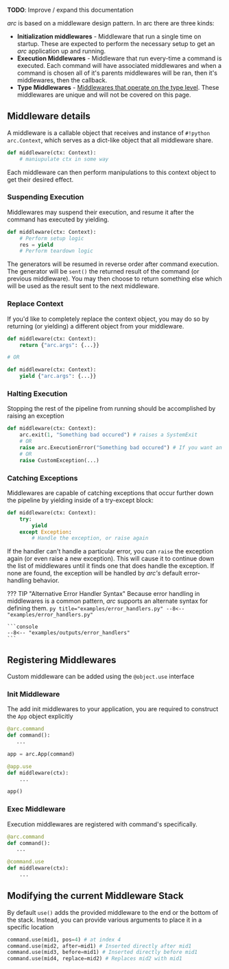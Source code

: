**TODO**: Improve / expand this documentation

*arc* is based on a middleware design pattern. In arc there are three kinds:

- **Initialization middlewares** - Middleware that run a single time on startup. These are expected to perform the necessary setup to get an *arc* application up and running.
- **Execution Middlewares** - Middleware that run every-time a command is executed. Each command will have associated middlewares and when a command is chosen all of it's parents middlewares will be ran, then it's middlewares, then the callback.
- **Type Middlewares** - [Middlewares that operate on the type level](./parameters/types/type-middleware.md). These middlewares are unique and will not be covered on this page.

## Middleware details
A middleware is a callable object that receives and instance of `#!python arc.Context`, which serves as a dict-like object that all middleware share.
```py
def middleware(ctx: Context):
	# maniupulate ctx in some way
```
Each middleware can then perform manipulations to this context object to get their desired effect.

### Suspending Execution
Middlewares may suspend their execution, and resume it after the command has executed by yielding.
```py
def middleware(ctx: Context):
	# Perform setup logic
	res = yield
	# Perform teardown logic
```

The generators will be resumed in reverse order after command execution. The generator will be `sent()` the returned result of the command (or previous middleware). You may then choose to return something else which will be used as the result sent to the next middleware.

### Replace Context
If you'd like to completely replace the context object, you may do so by returning (or yielding) a different object from your middleware.

```py
def middleware(ctx: Context):
	return {"arc.args": {...}}

# OR

def middleware(ctx: Context):
	yield {"arc.args": {...}}
```

### Halting Execution
Stopping the rest of the pipeline from running should be accomplished by raising an exception
```py
def middleware(ctx: Context):
	arc.exit(1, "Something bad occured") # raises a SystemExit
	# OR
	raise arc.ExecutionError("Something bad occured") # If you want an exception that other middlewares can catch
	# OR
	raise CustomException(...)
```

### Catching Exceptions
Middlewares are capable of catching exceptions that occur further down the pipeline by yielding inside of a try-except block:
```py
def middleware(ctx: Context):
    try:
        yield
    except Exception:
        # Handle the exception, or raise again
```


If the handler can't handle a particular error, you can `raise` the exception again (or even raise a new exception). This will cause it to continue down the list of middlewares until it finds one that does handle the exception. If none are found, the exception will be handled by *arc's* default error-handling behavior.

??? TIP "Alternative Error Handler Syntax"
    Because error handling in middlewares is a common pattern, *arc* supports
    an alternate syntax for defining them.
    ```py title="examples/error_handlers.py"
    --8<-- "examples/error_handlers.py"
    ```

    ```console
    --8<-- "examples/outputs/error_handlers"
    ```

## Registering Middlewares
Custom middleware can be added using the `@object.use` interface
### Init Middleware
The add init middlewares to your application, you are required to construct the `App` object explicitly
```py
@arc.command
def command():
   ...

app = arc.App(command)

@app.use
def middleware(ctx):
    ...

app()
```
### Exec Middleware
Execution middlewares are registered with command's specifically.
```py
@arc.command
def command():
   ...

@command.use
def middleware(ctx):
    ...
```

## Modifying the current Middleware Stack
By default `use()` adds the provided middleware to the end or the bottom of the stack. Instead, you can provide various arguments to place it in a specific location

```py
command.use(mid1, pos=4) # at index 4
command.use(mid2, after=mid1) # Inserted directly after mid1
command.use(mid3, before=mid1) # Inserted directly before mid1
command.use(mid4, replace=mid2) # Replaces mid2 with mid1
```
